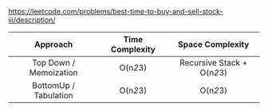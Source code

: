 https://leetcode.com/problems/best-time-to-buy-and-sell-stock-iii/description/

|        Approach        | Time Complexity |      Space Complexity      |
| :--------------------: | :-------------: | :------------------------: |
| Top Down / Memoization |    O(n*2*3)     | Recursive Stack + O(n*2*3) |
| BottomUp / Tabulation  |    O(n*2*3)     |          O(n*2*3)          |
